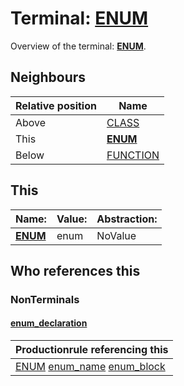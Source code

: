 # Terminal: **[ENUM](./ENUM.md)**

Overview of the terminal: **[ENUM](./ENUM.md)**.



## **Neighbours**

| Relative position | Name                                          |
| ----------------- | --------------------------------------------- |
| Above             | [CLASS](./CLASS.md) |
| This              | **[ENUM](./ENUM.md)** |
| Below             | [FUNCTION](./FUNCTION.md) |



## **This**

| Name:                                       | Value:          | Abstraction:    |
| ------------------------------------------- | --------------- | --------------- |
| **[ENUM](./ENUM.md)** | enum | NoValue |



## **Who references this**

### NonTerminals


#### [enum_declaration](./../Grammar/enum_declaration.md)

| Productionrule referencing this                      |
| ---------------------------------------------------- |
| [ENUM](./ENUM.md) [enum_name](./../Grammar/enum_name.md) [enum_block](./../Grammar/enum_block.md)  |



